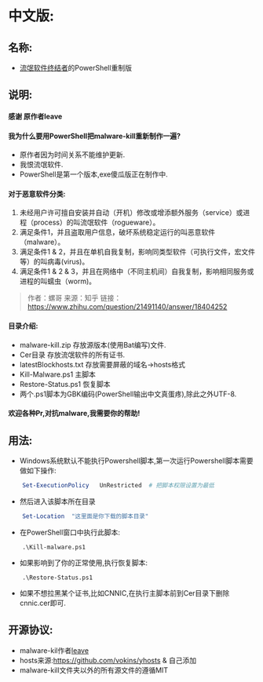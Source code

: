 # 中文版:
## 名称:
- [流氓软件终结者](https://liwei2.com/2015/11/27/378.html)的PowerShell重制版

## 说明:
#### 感谢 原作者leave 

#### 我为什么要用PowerShell把malware-kill重新制作一遍?
- 原作者因为时间关系不能维护更新.
- 我恨流氓软件.
- PowerShell是第一个版本,exe傻瓜版正在制作中.

#### 对于恶意软件分类:
1. 未经用户许可擅自安装并自动（开机）修改或增添额外服务（service）或进程（process）的叫流氓软件（rogueware）。
2. 满足条件1，并且盗取用户信息，破坏系统稳定运行的叫恶意软件（malware）。
3. 满足条件1 & 2，并且在单机自我复制，影响同类型软件（可执行文件，宏文件等）的叫病毒(virus)。
4. 满足条件1 & 2 & 3，并且在网络中（不同主机间）自我复制，影响相同服务或进程的叫蠕虫（worm)。 

> 作者：螺哥  来源：知乎  链接：https://www.zhihu.com/question/21491140/answer/18404252


#### 目录介绍:
- malware-kill.zip 存放源版本(使用Bat编写)文件.
- Cer目录 存放流氓软件的所有证书.
- latestBlockhosts.txt 存放需要屏蔽的域名→hosts格式
- Kill-Malware.ps1 主脚本
- Restore-Status.ps1 恢复脚本
- 两个.ps1脚本为GBK编码(PowerShell输出中文真蛋疼),除此之外UTF-8. 

#### 欢迎各种Pr,对抗malware,我需要你的帮助!


## 用法:
- Windows系统默认不能执行Powershell脚本,第一次运行Powershell脚本需要做如下操作:
```powershell
    Set-ExecutionPolicy   UnRestricted  # 把脚本权限设置为最低
```
- 然后进入该脚本所在目录
```powershell
    Set-Location  "这里面是你下载的脚本目录"     
```
- 在PowerShell窗口中执行此脚本:
```Shell
    .\Kill-malware.ps1
```
- 如果影响到了你的正常使用,执行恢复脚本:
```Shell
    .\Restore-Status.ps1
```
- 如果不想拉黑某个证书,比如CNNIC,在执行主脚本前到Cer目录下删除cnnic.cer即可.

## 开源协议:
- malware-kil作者[leave](https://liwei2.com/) 
- hosts来源:https://github.com/vokins/yhosts & 自己添加
- malware-kill文件夹以外的所有源文件的遵循MIT

